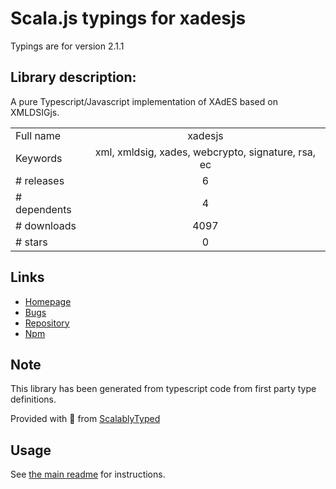 
# Scala.js typings for xadesjs

Typings are for version 2.1.1

## Library description:
A pure Typescript/Javascript implementation of XAdES based on XMLDSIGjs.

|                    |                 |
| ------------------ | :-------------: |
| Full name          | xadesjs |
| Keywords           | xml, xmldsig, xades, webcrypto, signature, rsa, ec |
| # releases         | 6 |
| # dependents       | 4 |
| # downloads        | 4097 |
| # stars            | 0 |

## Links
- [Homepage](https://github.com/PeculiarVentures/xadesjs#readme)
- [Bugs](https://github.com/PeculiarVentures/xadesjs/issues)
- [Repository](https://github.com/PeculiarVentures/xadesjs)
- [Npm](https://www.npmjs.com/package/xadesjs)
    


## Note
This library has been generated from typescript code from first party type definitions.

Provided with :purple_heart: from [ScalablyTyped](https://github.com/oyvindberg/ScalablyTyped)

## Usage
See [the main readme](../../readme.md) for instructions.


